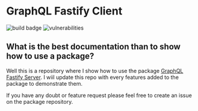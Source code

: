 # GraphQL Fastify Client

![build badge](https://github.com/rpvsilva/graphql-fastify/actions/workflows/ci.yml/badge.svg) 
![vulnerabilities](https://snyk.io/test/github/rpvsilva/graphql-fastify/badge.svg?targetFile=package.json)


## What is the best documentation than to show how to use a package?

Well this is a repository where I show how to use the package [GraphQL Fastify Server](https://github.com/rpvsilva/graphql-fastify-server). I wiil update this repo with every features added to the package to demonstrate them.

If you have any doubt or feature request please feel free to create an issue on the package repository.